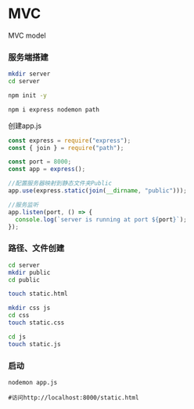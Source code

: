 # MVC
MVC model
### 服务端搭建

```bash
mkdir server
cd server

npm init -y

npm i express nodemon path
```

创建app.js

```javascript
const express = require("express");
const { join } = require("path");

const port = 8000;
const app = express();

//配置服务器映射到静态文件夹Public
app.use(express.static(join(__dirname, "public")));

//服务监听
app.listen(port, () => {
  console.log(`server is running at port ${port}`);
});

```



### 路径、文件创建

```bash
cd server
mkdir public
cd public

touch static.html

mkdir css js
cd css
touch static.css

cd js 
touch static.js
```



### 启动

```
nodemon app.js

#访问http://localhost:8000/static.html
```

